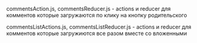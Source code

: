 commentsAction.js, commentsReducer.js - actions и reducer для комментов которые загружаются по клику на кнопку родительского

commentsListActions.js, commentsListReducer.js - actions и reducer для комментов которые загружиются все разом вместе со вложенными
